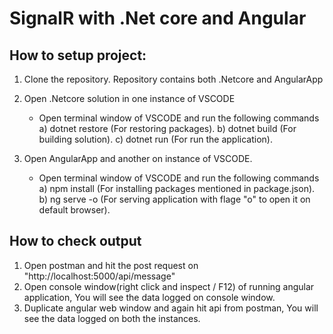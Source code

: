 # SignalR with .Net core and Angular

## How to setup project:

1. Clone the repository. Repository contains both .Netcore and AngularApp

2. Open .Netcore solution in one instance of VSCODE
	- Open terminal window of VSCODE and run the following commands
		a) dotnet restore (For restoring packages).
		b) dotnet build   (For building solution).
		c) dotnet run     (For run the application).
		
3. Open AngularApp and another on instance of VSCODE.
	- Open terminal window of VSCODE and run the following commands
		a) npm install (For installing packages mentioned in package.json).
		b) ng serve -o (For serving application with flage "o" to open it on default browser).
		
		
## How to check output

1. Open postman and hit the post request on "http://localhost:5000/api/message"
2. Open console window(right click and inspect / F12) of running angular application, You will see the data logged on console window.
3. Duplicate angular web window and again hit api from postman, You will see the data logged on both the instances.